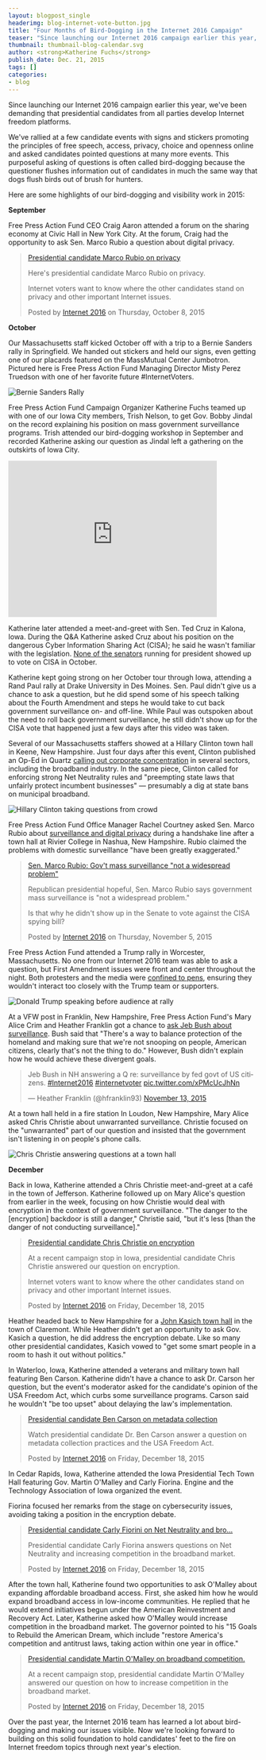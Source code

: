 ```yaml
---
layout: blogpost_single
headerimg: blog-internet-vote-button.jpg
title: "Four Months of Bird-Dogging in the Internet 2016 Campaign"
teaser: "Since launching our Internet 2016 campaign earlier this year, we've been demanding that presidential candidates from all parties develop Internet freedom platforms."
thumbnail: thumbnail-blog-calendar.svg
author: <strong>Katherine Fuchs</strong>
publish_date: Dec. 21, 2015
tags: []
categories:
- blog
---
```

Since launching our Internet 2016 campaign earlier this year, we've been demanding that presidential candidates from all parties develop Internet freedom platforms.

We've rallied at a few candidate events with signs and stickers promoting the principles of free speech, access, privacy, choice and openness online and asked candidates pointed questions at many more events. This purposeful asking of questions is often called bird-dogging because the questioner flushes information out of candidates in much the same way that dogs flush birds out of brush for hunters.

Here are some highlights of our bird-dogging and visibility work in 2015:

**September**

Free Press Action Fund CEO Craig Aaron attended a forum on the sharing economy at Civic Hall in New York City. At the forum, Craig had the opportunity to ask Sen. Marco Rubio a question about digital privacy.

<div id="fb-root"></div>
<script>(function(d, s, id) {
  var js, fjs = d.getElementsByTagName(s)[0];
  if (d.getElementById(id)) return;
  js = d.createElement(s); js.id = id;
  js.src = "//connect.facebook.net/en_US/sdk.js#xfbml=1&version=v2.5";
  fjs.parentNode.insertBefore(js, fjs);
}(document, 'script', 'facebook-jssdk'));</script>

<div class="fb-video" data-href="https://www.facebook.com/internet2016/videos/vb.1411698009155892/1498994937092865/" data-width="400"><div class="fb-xfbml-parse-ignore"><blockquote cite="https://www.facebook.com/internet2016/videos/1498994937092865/"><a href="https://www.facebook.com/internet2016/videos/1498994937092865/">Presidential candidate Marco Rubio on privacy</a><p>Here&#039;s presidential candidate Marco Rubio on privacy. 

Internet voters want to know where the other candidates stand on privacy and other important Internet issues.</p>Posted by <a href="https://www.facebook.com/internet2016/">Internet 2016</a> on Thursday, October 8, 2015</blockquote></div></div>

**October**

Our Massachusetts staff kicked October off with a trip to a Bernie Sanders rally in Springfield. We handed out stickers and held our signs, even getting one of our placards featured on the MassMutual Center Jumbotron. Pictured here is Free Press Action Fund Managing Director Misty Perez Truedson with one of her favorite future #InternetVoters.

<img src="https://internet2016.net/assets/img/blog-body-theo-misty.jpg" alt="Bernie Sanders Rally" width="" height="" />

Free Press Action Fund Campaign Organizer Katherine Fuchs teamed up with one of our Iowa City members, Trish Nelson, to get Gov. Bobby Jindal on the record explaining his position on mass government surveillance programs. Trish attended our bird-dogging workshop in September and recorded Katherine asking our question as Jindal left a gathering on the outskirts of Iowa City.

<iframe width="420" height="315" src="https://www.youtube.com/embed/bSPWOaCLw3c" frameborder="0" allowfullscreen></iframe>

Katherine later attended a meet-and-greet with Sen. Ted Cruz in Kalona, Iowa. During the Q&A Katherine asked Cruz about his position on the dangerous Cyber Information Sharing Act (CISA); he said he wasn't familiar with the legislation. [None of the senators](https://internet2016.net/blog/cisa-presidential-candidates.html) running for president showed up to vote on CISA in October.

Katherine kept going strong on her October tour through Iowa, attending a Rand Paul rally at Drake University in Des Moines. Sen. Paul didn't give us a chance to ask a question, but he did spend some of his speech talking about the Fourth Amendment and steps he would take to cut back government surveillance on- and off-line. While Paul was outspoken about the need to roll back government surveillance, he still didn't show up for the CISA vote that happened just a few days after this video was taken.

Several of our Massachusetts staffers showed at a Hillary Clinton town hall in Keene, New Hampshire. Just four days after this event, Clinton published an Op-Ed in Quartz [calling out corporate concentration](http://qz.com/529303/hillary-clinton-being-pro-business-doesnt-mean-hanging-consumers-out-to-dry/) in several sectors, including the broadband industry. In the same piece, Clinton called for enforcing strong Net Neutrality rules and "preempting state laws that unfairly protect incumbent businesses" — presumably a dig at state bans on municipal broadband.

<img src="https://internet2016.net/assets/img/blog-body-clinton-sticker.jpg" alt="Hillary Clinton taking questions from crowd" width="" height="" />

Free Press Action Fund Office Manager Rachel Courtney asked Sen. Marco Rubio about [surveillance and digital privacy](https://internet2016.net/blog/surveillance-bird-dog-rubio.html) during a handshake line after a town hall at Rivier College in Nashua, New Hampshire. Rubio claimed the problems with domestic surveillance "have been greatly exaggerated."

<div id="fb-root"></div>
<script>(function(d, s, id) {
  var js, fjs = d.getElementsByTagName(s)[0];
  if (d.getElementById(id)) return;
  js = d.createElement(s); js.id = id;
  js.src = "//connect.facebook.net/en_US/sdk.js#xfbml=1&version=v2.5";
  fjs.parentNode.insertBefore(js, fjs);
}(document, 'script', 'facebook-jssdk'));</script>

<div class="fb-video" data-href="https://www.facebook.com/internet2016/videos/1511934022465623/" data-width="400"><div class="fb-xfbml-parse-ignore"><blockquote cite="https://www.facebook.com/internet2016/videos/1511934022465623/"><a href="https://www.facebook.com/internet2016/videos/1511934022465623/">Sen. Marco Rubio: Gov't mass surveillance &quot;not a widespread problem&quot;</a><p>Republican presidential hopeful, Sen. Marco Rubio says government mass surveillance is "not a widespread problem." 

Is that why he didn't show up in the Senate to vote against the CISA spying bill?</p>Posted by <a href="https://www.facebook.com/internet2016/">Internet 2016</a> on Thursday, November 5, 2015</blockquote></div></div>

Free Press Action Fund attended a Trump rally in Worcester, Massachusetts. No one from our Internet 2016 team was able to ask a question, but First Amendment issues were front and center throughout the night. Both protesters and the media were [confined to pens](https://internet2016.net/blog/trump-rally-worcester.html), ensuring they wouldn't interact too closely with the Trump team or supporters.

<img src="https://internet2016.net/assets/img/blog-body-trump-rally.jpg" alt="Donald Trump speaking before audience at rally" width="" height="" />

At a VFW post in Franklin, New Hampshire, Free Press Action Fund's Mary Alice Crim and Heather Franklin got a chance to [ask Jeb Bush about surveillance](https://internet2016.net/blog/surveillance-bird-dog-jeb.html). Bush said that "There's a way to balance protection of the homeland and making sure that we're not snooping on people, American citizens, clearly that's not the thing to do." However, Bush didn't explain how he would achieve these divergent goals.

<blockquote class="twitter-tweet" lang="en"><p lang="en" dir="ltr">Jeb Bush in NH answering a Q re: surveillance by fed govt of US citizens. <a href="https://twitter.com/hashtag/Internet2016?src=hash">#Internet2016</a> <a href="https://twitter.com/hashtag/internetvoter?src=hash">#internetvoter</a> <a href="https://t.co/xPMcUcJhNn">pic.twitter.com/xPMcUcJhNn</a></p>&mdash; Heather Franklin (@hfranklin93) <a href="https://twitter.com/hfranklin93/status/665203657663758336">November 13, 2015</a></blockquote>
<script async src="//platform.twitter.com/widgets.js" charset="utf-8"></script>

At a town hall held in a fire station In Loudon, New Hampshire, Mary Alice asked Chris Christie about unwarranted surveillance. Christie focused on the "unwarranted" part of our question and insisted that the government isn't listening in on people's phone calls.

<img src="https://internet2016.net/assets/img/blog-body-chris-christie2.jpg" alt="Chris Christie answering questions at a town hall" width="" height="" />

**December**

Back in Iowa, Katherine attended a Chris Christie meet-and-greet at a café in the town of Jefferson. Katherine followed up on Mary Alice's question from earlier in the week, focusing on how Christie would deal with encryption in the context of government surveillance. "The danger to the [encryption] backdoor is still a danger," Christie said, "but it's less [than the danger of not conducting surveillance]."

<div id="fb-root"></div>
<script>(function(d, s, id) {
  var js, fjs = d.getElementsByTagName(s)[0];
  if (d.getElementById(id)) return;
  js = d.createElement(s); js.id = id;
  js.src = "//connect.facebook.net/en_US/sdk.js#xfbml=1&version=v2.5";
  fjs.parentNode.insertBefore(js, fjs);
}(document, 'script', 'facebook-jssdk'));</script>

<div class="fb-video" data-href="https://www.facebook.com/internet2016/videos/vb.1411698009155892/1533336083658750/" data-width="400"><div class="fb-xfbml-parse-ignore"><blockquote cite="https://www.facebook.com/internet2016/videos/1533336083658750/"><a href="https://www.facebook.com/internet2016/videos/1533336083658750/">Presidential candidate Chris Christie on encryption</a><p>At a recent campaign stop in Iowa, presidential candidate Chris Christie answered our question on encryption. 

Internet voters want to know where the other candidates stand on privacy and other important Internet issues.</p>Posted by <a href="https://www.facebook.com/internet2016/">Internet 2016</a> on Friday, December 18, 2015</blockquote></div></div>

Heather headed back to New Hampshire for a [John Kasich town hall](https://internet2016.net/blog/kasich-surveillance-both-ways.html) in the town of Claremont. While Heather didn't get an opportunity to ask Gov. Kasich a question, he did address the encryption debate. Like so many other presidential candidates, Kasich vowed to "get some smart people in a room to hash it out without politics."

In Waterloo, Iowa, Katherine attended a veterans and military town hall featuring Ben Carson. Katherine didn't have a chance to ask Dr. Carson her question, but the event's moderator asked for the candidate's opinion of the USA Freedom Act, which curbs some surveillance programs. Carson said he wouldn't "be too upset" about delaying the law's implementation.

<div id="fb-root"></div>
<script>(function(d, s, id) {
  var js, fjs = d.getElementsByTagName(s)[0];
  if (d.getElementById(id)) return;
  js = d.createElement(s); js.id = id;
  js.src = "//connect.facebook.net/en_US/sdk.js#xfbml=1&version=v2.5";
  fjs.parentNode.insertBefore(js, fjs);
}(document, 'script', 'facebook-jssdk'));</script>

<div class="fb-video" data-href="https://www.facebook.com/internet2016/videos/1533344723657886/" data-width="400"><div class="fb-xfbml-parse-ignore"><blockquote cite="https://www.facebook.com/internet2016/videos/1533344723657886/"><a href="https://www.facebook.com/internet2016/videos/1533344723657886/">Presidential candidate Ben Carson on metadata collection</a><p>Watch presidential candidate Dr. Ben Carson answer a question on metadata collection practices and the USA Freedom Act.</p>Posted by <a href="https://www.facebook.com/internet2016/">Internet 2016</a> on Friday, December 18, 2015</blockquote></div></div>

In Cedar Rapids, Iowa, Katherine attended the Iowa Presidential Tech Town Hall featuring Gov. Martin O'Malley and Carly Fiorina. Engine and the Technology Association of Iowa organized the event.

Fiorina focused her remarks from the stage on cybersecurity issues, avoiding taking a position in the encryption debate.

<div id="fb-root"></div>
<script>(function(d, s, id) {
  var js, fjs = d.getElementsByTagName(s)[0];
  if (d.getElementById(id)) return;
  js = d.createElement(s); js.id = id;
  js.src = "//connect.facebook.net/en_US/sdk.js#xfbml=1&version=v2.5";
  fjs.parentNode.insertBefore(js, fjs);
}(document, 'script', 'facebook-jssdk'));</script>

<div class="fb-video" data-href="https://www.facebook.com/internet2016/videos/1533347876990904/" data-width="400"><div class="fb-xfbml-parse-ignore"><blockquote cite="https://www.facebook.com/internet2016/videos/1533347876990904/"><a href="https://www.facebook.com/internet2016/videos/1533347876990904/">Presidential candidate Carly Fiorini on Net Neutrality and bro...</a><p>Presidential candidate Carly Fiorina answers questions on Net Neutrality and increasing competition in the broadband market.</p>Posted by <a href="https://www.facebook.com/internet2016/">Internet 2016</a> on Friday, December 18, 2015</blockquote></div></div>

After the town hall, Katherine found two opportunities to ask O'Malley about expanding affordable broadband access. First, she asked him how he would expand broadband access in low-income communities. He replied that he would extend initiatives begun under the American Reinvestment and Recovery Act. Later, Katherine asked how O'Malley would increase competition in the broadband market. The governor pointed to his "15 Goals to Rebuild the American Dream, which include "restore America's competition and antitrust laws, taking action within one year in office."

<div id="fb-root"></div>
<script>(function(d, s, id) {
  var js, fjs = d.getElementsByTagName(s)[0];
  if (d.getElementById(id)) return;
  js = d.createElement(s); js.id = id;
  js.src = "//connect.facebook.net/en_US/sdk.js#xfbml=1&version=v2.5";
  fjs.parentNode.insertBefore(js, fjs);
}(document, 'script', 'facebook-jssdk'));</script>

<div class="fb-video" data-href="https://www.facebook.com/internet2016/videos/1533346320324393/" data-width="400"><div class="fb-xfbml-parse-ignore"><blockquote cite="https://www.facebook.com/internet2016/videos/1533346320324393/"><a href="https://www.facebook.com/internet2016/videos/1533346320324393/">Presidential candidate Martin O&#039;Malley on broadband competition.</a><p>At a recent campaign stop, presidential candidate Martin O&#039;Malley answered our question on how to increase competition in the broadband market.</p>Posted by <a href="https://www.facebook.com/internet2016/">Internet 2016</a> on Friday, December 18, 2015</blockquote></div></div>

Over the past year, the Internet 2016 team has learned a lot about bird-dogging and making our issues visible. Now we're looking forward to building on this solid foundation to hold candidates' feet to the fire on Internet freedom topics through next year's election.
